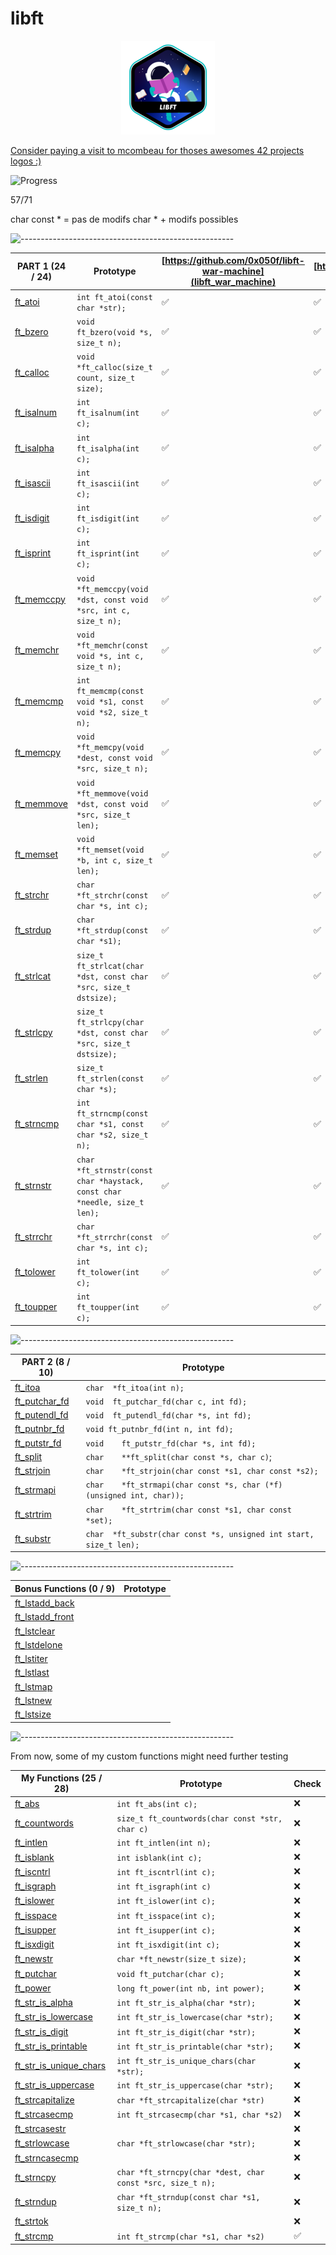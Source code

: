 # libft

<p align="center">
  <img src="https://github.com/mcombeau/mcombeau/blob/main/42_badges/libfte.png" />
</p>

[Consider paying a visit to mcombeau for thoses awesomes 42 projects logos :) ](https://github.com/mcombeau)

![Progress](https://progress-bar.dev/80/?scale=100&width=800&color=babaca&suffix=%)

57/71

char const * = pas de modifs
char * + modifs possibles


![-----------------------------------------------------](https://raw.githubusercontent.com/andreasbm/readme/master/assets/lines/rainbow.png)


| PART 1 (24 / 24) | Prototype        | [https://github.com/0x050f/libft-war-machine](libft_war_machine) | [https://github.com/alelievr/libft-unit-test](libft_tester) |
|------------------|---------------------|---------|---------|
| [ft_atoi](srcs/ft_atoi.c) | `int ft_atoi(const char *str);` | ✅ | ✅ |
| [ft_bzero](srcs/ft_bzero.c) | `void ft_bzero(void *s, size_t n);` | ✅ | ✅ |
| [ft_calloc](srcs/ft_calloc.c) | `void *ft_calloc(size_t count, size_t size);` | ✅ | ✅ |
| [ft_isalnum](srcs/ft_isalnum.c) | `int ft_isalnum(int c);` | ✅ | ✅ |
| [ft_isalpha](srcs/ft_isalpha.c) | `int ft_isalpha(int c);` | ✅ | ✅ |
| [ft_isascii](srcs/ft_isascii.c) | `int ft_isascii(int c);` | ✅ | ✅ |
| [ft_isdigit](srcs/ft_isdigit.c) | `int ft_isdigit(int c);` | ✅ | ✅ |
| [ft_isprint](srcs/ft_isprint.c) | `int ft_isprint(int c);` | ✅ | ✅ |
| [ft_memccpy](srcs/ft_memccpy.c) | `void *ft_memccpy(void *dst, const void *src, int c, size_t n);` | ✅ | ✅ |
| [ft_memchr](srcs/ft_memchr.c) | `void *ft_memchr(const void *s, int c, size_t n);` | ✅ | ✅ |
| [ft_memcmp](srcs/ft_memcmp.c) | `int ft_memcmp(const void *s1, const void *s2, size_t n);` | ✅ | ✅ |
| [ft_memcpy](srcs/ft_memcpy.c) | `void *ft_memcpy(void *dest, const void *src, size_t n);` | ✅ | ✅ |
| [ft_memmove](srcs/ft_memmove.c) | `void *ft_memmove(void *dst, const void *src, size_t len);` | ✅ | ✅ |
| [ft_memset](srcs/ft_memset.c) | `void *ft_memset(void *b, int c, size_t len);` | ✅ | ✅ |
| [ft_strchr](srcs/ft_strchr.c) | `char *ft_strchr(const char *s, int c);` | ✅ | ✅ |
| [ft_strdup](srcs/ft_strdup.c) | `char *ft_strdup(const char *s1);` | ✅ | ✅ |
| [ft_strlcat](srcs/ft_strlcat.c) | `size_t ft_strlcat(char *dst, const char *src, size_t dstsize);` | ✅ | ✅ |
| [ft_strlcpy](srcs/ft_strlcpy.c) | `size_t ft_strlcpy(char *dst, const char *src, size_t dstsize);` | ✅ | ✅ |
| [ft_strlen](srcs/ft_strlen.c) | `size_t ft_strlen(const char *s);` | ✅ | ✅ |
| [ft_strncmp](srcs/ft_strncmp.c) | `int ft_strncmp(const char *s1, const char *s2, size_t n);` | ✅ | ✅ |
| [ft_strnstr](srcs/ft_strnstr.c) | `char *ft_strnstr(const char *haystack, const char *needle, size_t len);` | ✅ | ✅ |
| [ft_strrchr](srcs/ft_strrchr.c) | `char *ft_strrchr(const char *s, int c);` | ✅ | ✅ |
| [ft_tolower](srcs/ft_tolower.c) | `int ft_tolower(int c);` | ✅ | ✅ |
| [ft_toupper](srcs/ft_toupper.c) | `int ft_toupper(int c);` | ✅ | ✅ |



![-----------------------------------------------------](https://raw.githubusercontent.com/andreasbm/readme/master/assets/lines/rainbow.png)


| PART 2 (8 / 10)    | Prototype        |
|------------------|---------------------|
|   [ft_itoa](srcs/ft_itoa.c)  | `char	*ft_itoa(int n);` |
|    [ft_putchar_fd](srcs/ft_putchar_fd.c) | `void	ft_putchar_fd(char c, int fd);` |
|   [ft_putendl_fd](srcs/ft_putendl_fd.c)  | `void	ft_putendl_fd(char *s, int fd);` |
|   [ft_putnbr_fd](srcs/ft_putnbr_fd.c) | `void	ft_putnbr_fd(int n, int fd);` |
|   [ft_putstr_fd](srcs/ft_putstr_fd.c)  | `void	ft_putstr_fd(char *s, int fd);` |
|   [ft_split](srcs/ft_split.c)  | `char	**ft_split(char const *s, char c)`; |
|   [ft_strjoin](srcs/ft_strjoin.c)  | `char	*ft_strjoin(char const *s1, char const *s2);` |
|    [ft_strmapi](srcs/ft_strmapi.c) | `char	*ft_strmapi(char const *s, char (*f)(unsigned int, char));` |
|   [ft_strtrim](srcs/ft_strtrim.c)  | `char	*ft_strtrim(char const *s1, char const *set);` |
|   [ft_substr](srcs/ft_substr.c)  | `char	*ft_substr(char const *s, unsigned int start, size_t len);` |


![-----------------------------------------------------](https://raw.githubusercontent.com/andreasbm/readme/master/assets/lines/rainbow.png)


| Bonus Functions (0 / 9)    | Prototype        |
|------------------|---------------------|
|   [ft_lstadd_back](srcs/ft_lstadd_back.c)  |  |
|   [ft_lstadd_front](srcs/ft_lstadd_front.c)  |  |
|   [ft_lstclear](srcs/ft_lstclear.c)  |  |
|   [ft_lstdelone](srcs/ft_lstdelone.c)  |  |
|   [ft_lstiter](srcs/ft_lstiter.c)  |  |
|   [ft_lstlast](srcs/ft_lstlast.c)  |  |
|   [ft_lstmap](srcs/ft_lstmap.c)  |  |
|   [ft_lstnew](srcs/ft_lstnew.c)  |  |
|   [ft_lstsize](srcs/ft_lstsize.c)  |  |


![-----------------------------------------------------](https://raw.githubusercontent.com/andreasbm/readme/master/assets/lines/rainbow.png)

From now, some of my custom functions might need further testing


| My Functions (25 / 28)    | Prototype        | Check   |
|------------------|---------------------|---------|
| [ft_abs](srcs/ft_abs.c)  | `int ft_abs(int c);` | ❌ |
| [ft_countwords](srcs/ft_countwords.c)  | `size_t ft_countwords(char const *str, char c)` | ❌ |
| [ft_intlen](srcs/ft_intlen.c)  | `int ft_intlen(int n);` | ❌ |
| [ft_isblank](srcs/ft_isblank.c)  | `int isblank(int c);` | ❌ |
| [ft_iscntrl](srcs/ft_iscntrl.c)  | `int ft_iscntrl(int c);` | ❌ |
| [ft_isgraph](srcs/ft_isgraph.c)  | `int ft_isgraph(int c)` | ❌ |
| [ft_islower](srcs/ft_islower.c)  | `int ft_islower(int c);` | ❌ |
| [ft_isspace](srcs/ft_isspace.c)  | `int ft_isspace(int c);` | ❌ |
| [ft_isupper](srcs/ft_isupper.c)  | `int ft_isupper(int c);` | ❌ |
| [ft_isxdigit](srcs/ft_isxdigit.c)  | `int ft_isxdigit(int c);` | ❌ |
| [ft_newstr](srcs/ft_newstr.c)  | `char *ft_newstr(size_t size);` | ❌ |
| [ft_putchar](srcs/ft_putchar.c)  | `void ft_putchar(char c);` | ❌ |
| [ft_power](srcs/ft_power.c)  | `long ft_power(int nb, int power);` | ❌ |
| [ft_str_is_alpha](srcs/ft_str_is_alpha.c)  | `int ft_str_is_alpha(char *str);` | ❌ |
| [ft_str_is_lowercase](srcs/ft_str_is_lowercase.c)  | `int ft_str_is_lowercase(char *str);` | ❌ |
| [ft_str_is_digit](srcs/ft_str_is_digit.c)  | `int ft_str_is_digit(char *str);` | ❌ |
| [ft_str_is_printable](srcs/ft_str_is_printable.c)  | `int ft_str_is_printable(char *str);` | ❌ |
| [ft_str_is_unique_chars](srcs/ft_str_is_unique_chars.c)  | `int ft_str_is_unique_chars(char *str);` | ❌ |
| [ft_str_is_uppercase](srcs/ft_str_is_uppercase.c)  | `int ft_str_is_uppercase(char *str);` | ❌ |
| [ft_strcapitalize](srcs/ft_strcapitalize.c)  | `char *ft_strcapitalize(char *str)` | ❌ |
| [ft_strcasecmp](srcs/ft_strcasecmp.c)  | `int ft_strcasecmp(char *s1, char *s2)` | ❌ |
| [ft_strcasestr](srcs/ft_strcasestr.c)  | | ❌ |
| [ft_strlowcase](srcs/ft_strlowcase.c)  | `char *ft_strlowcase(char *str);` | ❌ |
| [ft_strncasecmp](srcs/ft_strncasecmp.c)  | | ❌ |
| [ft_strncpy](srcs/ft_strncpy.c)  | `char *ft_strncpy(char *dest, char const *src, size_t n);` | ❌ |
| [ft_strndup](srcs/ft_strndup.c)  | `char *ft_strndup(const char *s1, size_t n);` | ❌ |
| [ft_strtok](srcs/ft_strtok.c)  | | ❌ |
| [ft_strcmp](srcs/ft_strcmp.c)  | `int ft_strcmp(char *s1, char *s2)` | ✅ |

